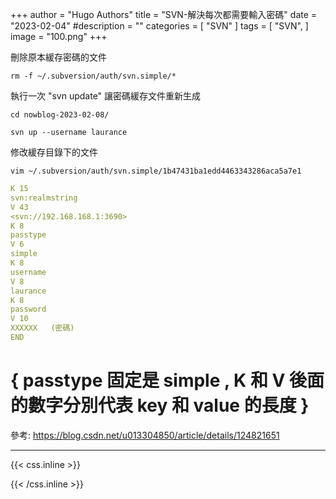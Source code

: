 +++
author = "Hugo Authors"
title = "SVN-解決每次都需要輸入密碼"
date = "2023-02-04"
#description = ""
categories = [
    "SVN"
]
tags = [
    "SVN",
]
image = "100.png"
+++


刪除原本緩存密碼的文件

    rm -f ~/.subversion/auth/svn.simple/*
    
執行一次 "svn update" 讓密碼緩存文件重新生成

    cd nowblog-2023-02-08/ 
    
    svn up --username laurance
    
修改緩存目錄下的文件

    vim ~/.subversion/auth/svn.simple/1b47431ba1edd4463343286aca5a7e1
    
```yaml
K 15
svn:realmstring
V 43
<svn://192.168.168.1:3690>
K 8
passtype
V 6
simple
K 8
username
V 8
laurance
K 8
password
V 10
XXXXXX   (密碼)
END
```

# { passtype 固定是 simple ,  K 和 V 後面的數字分別代表 key 和 value 的長度 }

參考: https://blog.csdn.net/u013304850/article/details/124821651

***

{{< css.inline >}}
<style>
.emojify {
	font-family: Apple Color Emoji, Segoe UI Emoji, NotoColorEmoji, Segoe UI Symbol, Android Emoji, EmojiSymbols;
	font-size: 2rem;
	vertical-align: middle;
}
@media screen and (max-width:650px) {
  .nowrap {
    display: block;
    margin: 25px 0;
  }
}
</style>
{{< /css.inline >}}
